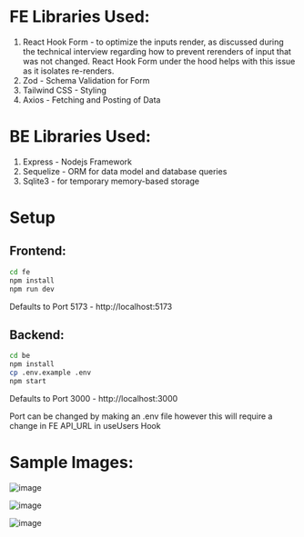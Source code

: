 #  FE Libraries Used:
1) React Hook Form - to optimize the inputs render, as discussed during the technical interview regarding how to prevent rerenders of input that was not changed. React Hook Form under the hood helps with this issue as it isolates re-renders.
2) Zod - Schema Validation for Form
3) Tailwind CSS - Styling
4) Axios - Fetching and Posting of Data

#  BE Libraries Used:
1) Express - Nodejs Framework
2) Sequelize - ORM for data model and database queries
3) Sqlite3 - for temporary memory-based storage



# Setup
## Frontend:
```bash
cd fe
npm install
npm run dev
```
Defaults to Port 5173 - http://localhost:5173

## Backend:
```bash
cd be
npm install
cp .env.example .env
npm start
```
Defaults to Port 3000 - http://localhost:3000

Port can be changed by making an .env file however this will require a change in FE API_URL in useUsers Hook


# Sample Images:
![image](https://github.com/user-attachments/assets/c1f087c5-1efd-4007-a8ba-e277bf09dcd2)

![image](https://github.com/user-attachments/assets/128a7a43-e2e6-4233-b26d-fa639422792c)

![image](https://github.com/user-attachments/assets/807841c7-31da-4423-92e9-9b218ac8bac7)

